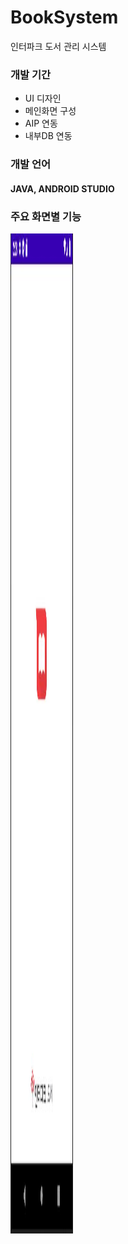 # BookSystem
인터파크 도서 관리 시스템
### 개발 기간
* UI 디자인
* 메인화면 구성
* AIP 연동
* 내부DB 연동


### 개발 언어
#### JAVA, ANDROID STUDIO

### 주요 화면별 기능
<img src="./intro.JPG" width="100px" height="1600px" title="Intro"/>


